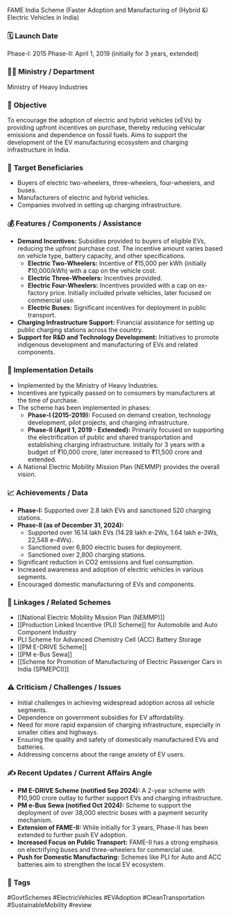 
FAME India Scheme (Faster Adoption and Manufacturing of (Hybrid &) Electric Vehicles in India)

### 🗓️ **Launch Date**
Phase-I: 2015
Phase-II: April 1, 2019 (initially for 3 years, extended)

### 🧑‍🏫 **Ministry / Department**
Ministry of Heavy Industries

### 🎯 **Objective**
To encourage the adoption of electric and hybrid vehicles (xEVs) by providing upfront incentives on purchase, thereby reducing vehicular emissions and dependence on fossil fuels. Aims to support the development of the EV manufacturing ecosystem and charging infrastructure in India.

### 👥 **Target Beneficiaries**
- Buyers of electric two-wheelers, three-wheelers, four-wheelers, and buses.
- Manufacturers of electric and hybrid vehicles.
- Companies involved in setting up charging infrastructure.

### 💰 **Features / Components / Assistance**
- **Demand Incentives:** Subsidies provided to buyers of eligible EVs, reducing the upfront purchase cost. The incentive amount varies based on vehicle type, battery capacity, and other specifications.
    - **Electric Two-Wheelers:** Incentive of ₹15,000 per kWh (initially ₹10,000/kWh) with a cap on the vehicle cost.
    - **Electric Three-Wheelers:** Incentives provided.
    - **Electric Four-Wheelers:** Incentives provided with a cap on ex-factory price. Initially included private vehicles, later focused on commercial use.
    - **Electric Buses:** Significant incentives for deployment in public transport.
- **Charging Infrastructure Support:** Financial assistance for setting up public charging stations across the country.
- **Support for R&D and Technology Development:** Initiatives to promote indigenous development and manufacturing of EVs and related components.

### 📍 **Implementation Details**
- Implemented by the Ministry of Heavy Industries.
- Incentives are typically passed on to consumers by manufacturers at the time of purchase.
- The scheme has been implemented in phases:
    - **Phase-I (2015-2019):** Focused on demand creation, technology development, pilot projects, and charging infrastructure.
    - **Phase-II (April 1, 2019 - Extended):** Primarily focused on supporting the electrification of public and shared transportation and establishing charging infrastructure. Initially for 3 years with a budget of ₹10,000 crore, later increased to ₹11,500 crore and extended.
- A National Electric Mobility Mission Plan (NEMMP) provides the overall vision.

### 📈 **Achievements / Data**
- **Phase-I:** Supported over 2.8 lakh EVs and sanctioned 520 charging stations.
- **Phase-II (as of December 31, 2024):**
    - Supported over 16.14 lakh EVs (14.28 lakh e-2Ws, 1.64 lakh e-3Ws, 22,548 e-4Ws).
    - Sanctioned over 6,800 electric buses for deployment.
    - Sanctioned over 2,800 charging stations.
- Significant reduction in CO2 emissions and fuel consumption.
- Increased awareness and adoption of electric vehicles in various segments.
- Encouraged domestic manufacturing of EVs and components.

### 🧩 **Linkages / Related Schemes**
- [[National Electric Mobility Mission Plan (NEMMP)]]
- [[Production Linked Incentive (PLI) Scheme]] for Automobile and Auto Component Industry
- PLI Scheme for Advanced Chemistry Cell (ACC) Battery Storage
- [[PM E-DRIVE Scheme]]
- [[PM e-Bus Sewa]]
- [[Scheme for Promotion of Manufacturing of Electric Passenger Cars in India (SPMEPCI)]]

### ⚠️ **Criticism / Challenges / Issues**
- Initial challenges in achieving widespread adoption across all vehicle segments.
- Dependence on government subsidies for EV affordability.
- Need for more rapid expansion of charging infrastructure, especially in smaller cities and highways.
- Ensuring the quality and safety of domestically manufactured EVs and batteries.
- Addressing concerns about the range anxiety of EV users.

### ✍️ **Recent Updates / Current Affairs Angle**
- **PM E-DRIVE Scheme (notified Sep 2024):** A 2-year scheme with ₹10,900 crore outlay to further support EVs and charging infrastructure.
- **PM e-Bus Sewa (notified Oct 2024):** Scheme to support the deployment of over 38,000 electric buses with a payment security mechanism.
- **Extension of FAME-II:** While initially for 3 years, Phase-II has been extended to further push EV adoption.
- **Increased Focus on Public Transport:** FAME-II has a strong emphasis on electrifying buses and three-wheelers for commercial use.
- **Push for Domestic Manufacturing:** Schemes like PLI for Auto and ACC batteries aim to strengthen the local EV ecosystem.

### 🔗 **Tags**
#GovtSchemes #ElectricVehicles #EVAdoption #CleanTransportation #SustainableMobility
#review
